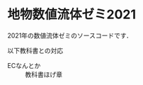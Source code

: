 # 地物数値流体ゼミ2021

2021年の数値流体ゼミのソースコードです．

以下教科書との対応

<dl>
  <dt>
    ECなんとか
  </dt>
  <dd>
  教科書ほげ章
  </dd>
</dl>
